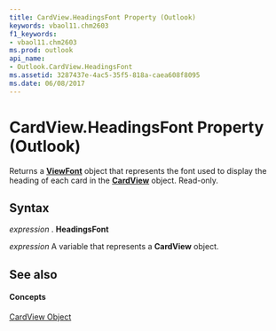 ```yaml
---
title: CardView.HeadingsFont Property (Outlook)
keywords: vbaol11.chm2603
f1_keywords:
- vbaol11.chm2603
ms.prod: outlook
api_name:
- Outlook.CardView.HeadingsFont
ms.assetid: 3287437e-4ac5-35f5-818a-caea608f8095
ms.date: 06/08/2017
---
```



# CardView.HeadingsFont Property (Outlook)

Returns a **[ViewFont](viewfont-object-outlook.md)** object that represents the font used to display the heading of each card in the **[CardView](cardview-object-outlook.md)** object. Read-only.


## Syntax

 _expression_ . **HeadingsFont**

 _expression_ A variable that represents a **CardView** object.


## See also


#### Concepts


[CardView Object](cardview-object-outlook.md)

